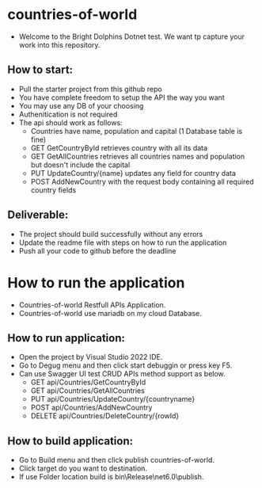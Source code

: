 ﻿# countries-of-world
- Welcome to the Bright Dolphins Dotnet test. We want tp capture your work into this repository.
## How to start:
- Pull the starter project from this github repo
- You have complete freedom to setup the API the way you want
- You may use any DB of your choosing
- Authenitication is not required
- The api should work as follows:
  - Countries have name, population and capital (1 Database table is fine)
  - GET GetCountryById retrieves country with all its data
  - GET GetAllCountries retrieves all countries names and population but doesn't include the capital
  - PUT UpdateCountry/{name} updates any field for country data
  - POST AddNewCountry with the request body containing all required country fields
## Deliverable:
- The project should build successfully without any errors
- Update the readme file with steps on how to run the application
- Push all your code to github before the deadline

# How to run the application
- Countries-of-world Restfull APIs Application.
- Countries-of-world use mariadb on my cloud Database.
## How to run application:
- Open the project by Visual Studio 2022 IDE.
- Go to Degug menu and then click start debuggin or press key F5.
- Can use Swagger UI test CRUD APIs method support as below.
  - GET api/Countries/GetCountryById
  - GET api/Countries/GetAllCountries
  - PUT api/Countries/UpdateCountry/{countryname}
  - POST api/Countries/AddNewCountry
  - DELETE api/Countries/DeleteCountry/{rowId}
## How to build application:
- Go to Build menu and then click publish countries-of-world.
- Click target do you want to destination.
- If use Folder location build is bin\Release\net6.0\publish\.
